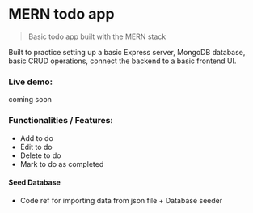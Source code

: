 # MERN todo app

> Basic todo app built with the MERN stack

Built to practice setting up a basic Express server, MongoDB database, basic
CRUD operations, connect the backend to a basic frontend UI.

### Live demo:

coming soon

### Functionalities / Features:

- Add to do
- Edit to do
- Delete to do
- Mark to do as completed

#### Seed Database

- Code ref for importing data from json file + Database seeder
